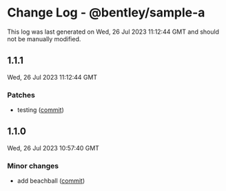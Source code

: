 # Change Log - @bentley/sample-a

This log was last generated on Wed, 26 Jul 2023 11:12:44 GMT and should not be manually modified.

<!-- Start content -->

## 1.1.1

Wed, 26 Jul 2023 11:12:44 GMT

### Patches

- testing ([commit](https://github.com/iTwin/presentation/commit/7920a705bd7594a700bb3c2b446ebb909c1069bf))

## 1.1.0

Wed, 26 Jul 2023 10:57:40 GMT

### Minor changes

- add beachball ([commit](https://github.com/iTwin/presentation/commit/844461ff79071312edc99e518cb0bbc39c886737))
